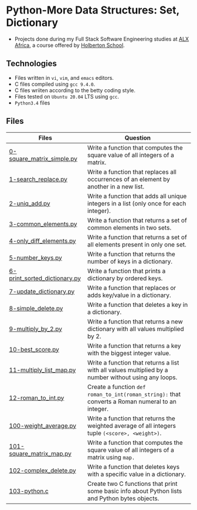 # Python-More Data Structures: Set, Dictionary

- Projects done during my Full Stack Software Engineering studies at [ALX Africa](https://www.alxafrica.com/software-engineering-2022/), a course offered by [Holberton School](https://www.holbertonschool.com/).

## Technologies

- Files written in ```vi```, ```vim```, and ```emacs``` editors. 
- C files compiled using ```gcc 9.4.0```.
- C files wriiten according to the betty coding style. 
- Files tested on ```Ubuntu 20.04``` LTS using ```gcc```.
- ```Python3.4``` files 

## Files

| Files  | Question |
| ---  | --- |
|[0-square_matrix_simple.py](0-square_matrix_simple.py)|Write a function that computes the square value of all integers of a matrix.|
|[1-search_replace.py](1-search_replace.py)|Write a function that replaces all occurrences of an element by another in a new list.|
|[2-uniq_add.py](2-uniq_add.py)|Write a function that adds all unique integers in a list (only once for each integer).|
|[3-common_elements.py](3-common_elements.py)|Write a function that returns a set of common elements in two sets.|
|[4-only_diff_elements.py](4-only_diff_elements.py)|Write a function that returns a set of all elements present in only one set.|
|[5-number_keys.py](5-number_keys.py)|Write a function that returns the number of keys in a dictionary.|
|[6-print_sorted_dictionary.py](6-print_sorted_dictionary.py)|Write a function that prints a dictionary by ordered keys.|
|[7-update_dictionary.py](7-update_dictionary.py)|Write a function that replaces or adds key/value in a dictionary.|
|[8-simple_delete.py](8-simple_delete.py)|Write a function that deletes a key in a dictionary.|
|[9-multiply_by_2.py](9-multiply_by_2.py)|Write a function that returns a new dictionary with all values multiplied by 2.|
|[10-best_score.py](10-best_score.py)|Write a function that returns a key with the biggest integer value.|
|[11-multiply_list_map.py](11-multiply_list_map.py)|Write a function that returns a list with all values multiplied by a number without using any loops.|
|[12-roman_to_int.py](12-roman_to_int.py)|Create a function ```def roman_to_int(roman_string):``` that converts a Roman numeral to an integer.|
|[100-weight_average.py](100-weight_average.py)|Write a function that returns the weighted average of all integers tuple ```(<score>, <weight>)```.|
|[101-square_matrix_map.py](101-square_matrix_map.py)|Write a function that computes the square value of all integers of a matrix using ```map.```|
|[102-complex_delete.py](102-complex_delete.py)| Write a function that deletes keys with a specific value in a dictionary.|
|[103-python.c](103-python.c)|Create two C functions that print some basic info about Python lists and Python bytes objects.|
